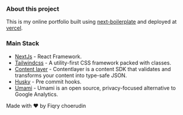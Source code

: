 ### About this project

This is my online portfolio built using [next-boilerplate](https://github.com/fiqryq/next-boilerplate) and deployed at [vercel](https://vercel.com).

### Main Stack

- [NextJs](https://nextjs.org/) - React Framework.
- [Tailwindcss](https://tailwindcss.com/) - A utility-first CSS framework packed with classes.
- [Content layer](https://www.contentlayer.dev/) - Contentlayer is a content SDK that validates and transforms your content into type-safe JSON.
- [Husky](https://typicode.github.io/husky/#/) - Pre commit hooks.
- [Umami](https://umami.is/) - Umami is an open source, privacy-focused alternative to Google Analytics.

Made with ♥ by Fiqry choerudin
